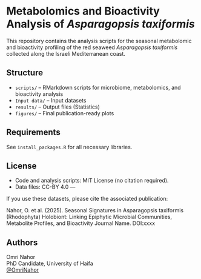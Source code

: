 # Metabolomics and Bioactivity Analysis of *Asparagopsis taxiformis*

This repository contains the analysis scripts for the seasonal metabolomic and bioactivity profiling of the red seaweed *Asparagopsis taxiformis* collected along the Israeli Mediterranean coast.

## Structure

- `scripts/` – RMarkdown scripts for microbiome, metabolomics, and bioactivity analysis
- `Input data/` – Input datasets
- `results/` – Output files (Statistics)
- `figures/` – Final publication-ready plots

## Requirements

See `install_packages.R` for all necessary libraries.

## License


- Code and analysis scripts: MIT License (no citation required).
- Data files: CC-BY 4.0 —

If you use these datasets, please cite the associated publication:

Nahor, O. et al. (2025). Seasonal Signatures in Asparagopsis taxiformis (Rhodophyta) Holobiont: Linking Epiphytic Microbial Communities, Metabolite Profiles, and Bioactivity Journal Name. DOI:xxxx

## Authors

Omri Nahor  
PhD Candidate, University of Haifa  
[@OmriNahor](https://github.com/onahor27)


